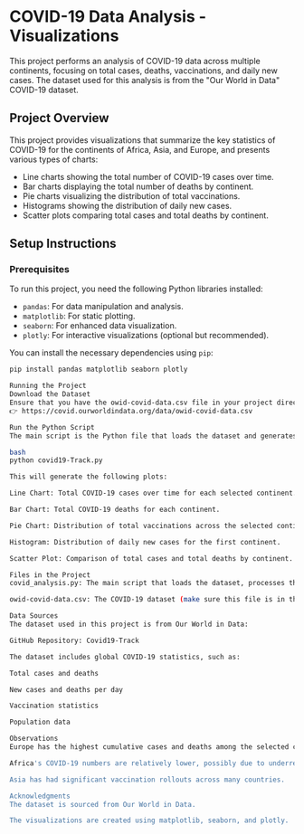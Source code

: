 # COVID-19 Data Analysis - Visualizations

This project performs an analysis of COVID-19 data across multiple continents, focusing on total cases, deaths, vaccinations, and daily new cases. The dataset used for this analysis is from the "Our World in Data" COVID-19 dataset.

## Project Overview

This project provides visualizations that summarize the key statistics of COVID-19 for the continents of Africa, Asia, and Europe, and presents various types of charts:
- Line charts showing the total number of COVID-19 cases over time.
- Bar charts displaying the total number of deaths by continent.
- Pie charts visualizing the distribution of total vaccinations.
- Histograms showing the distribution of daily new cases.
- Scatter plots comparing total cases and total deaths by continent.

## Setup Instructions

### Prerequisites
To run this project, you need the following Python libraries installed:

- `pandas`: For data manipulation and analysis.
- `matplotlib`: For static plotting.
- `seaborn`: For enhanced data visualization.
- `plotly`: For interactive visualizations (optional but recommended).
  
You can install the necessary dependencies using `pip`:

```bash
pip install pandas matplotlib seaborn plotly

Running the Project
Download the Dataset
Ensure that you have the owid-covid-data.csv file in your project directory. You can download the dataset from Our World in Data.
👉 https://covid.ourworldindata.org/data/owid-covid-data.csv

Run the Python Script
The main script is the Python file that loads the dataset and generates visualizations. You can run it by executing the script in your terminal or using an IDE.

bash
python covid19-Track.py

This will generate the following plots:

Line Chart: Total COVID-19 cases over time for each selected continent.

Bar Chart: Total COVID-19 deaths for each continent.

Pie Chart: Distribution of total vaccinations across the selected continents.

Histogram: Distribution of daily new cases for the first continent.

Scatter Plot: Comparison of total cases and total deaths by continent.

Files in the Project
covid_analysis.py: The main script that loads the dataset, processes the data, and generates visualizations.

owid-covid-data.csv: The COVID-19 dataset (make sure this file is in the project directory).

Data Sources
The dataset used in this project is from Our World in Data:

GitHub Repository: Covid19-Track

The dataset includes global COVID-19 statistics, such as:

Total cases and deaths

New cases and deaths per day

Vaccination statistics

Population data

Observations
Europe has the highest cumulative cases and deaths among the selected continents.

Africa's COVID-19 numbers are relatively lower, possibly due to underreporting or lower testing.

Asia has had significant vaccination rollouts across many countries.

Acknowledgments
The dataset is sourced from Our World in Data.

The visualizations are created using matplotlib, seaborn, and plotly.
